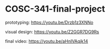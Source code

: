 # COSC-341-final-project
prototyping: https://youtu.be/Drzb1z3XNNo

visual design: https://youtu.be/Z2GGR7DG9Rs

final video: https://youtu.be/aHnIVAqjk14
